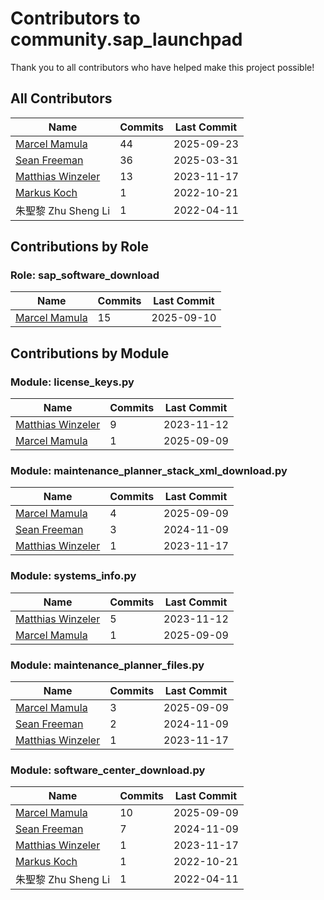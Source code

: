 # Contributors to community.sap_launchpad

Thank you to all contributors who have helped make this project possible!

## All Contributors

| Name | Commits | Last Commit |
| ---- | ------- | ----------- |
| [Marcel Mamula](https://github.com/marcelmamula) | 44 | 2025-09-23 |
| [Sean Freeman](https://github.com/sean-freeman) | 36 | 2025-03-31 |
| [Matthias Winzeler](https://github.com/MatthiasWinzeler) | 13 | 2023-11-17 |
| [Markus Koch](https://github.com/rhmk) | 1 | 2022-10-21 |
| 朱聖黎 Zhu Sheng Li | 1 | 2022-04-11 |

## Contributions by Role

### Role: sap_software_download

| Name | Commits | Last Commit |
| ---- | ------- | ----------- |
| [Marcel Mamula](https://github.com/marcelmamula) | 15 | 2025-09-10 |

## Contributions by Module

### Module: license_keys.py

| Name | Commits | Last Commit |
| ---- | ------- | ----------- |
| [Matthias Winzeler](https://github.com/MatthiasWinzeler) | 9 | 2023-11-12 |
| [Marcel Mamula](https://github.com/marcelmamula) | 1 | 2025-09-09 |

### Module: maintenance_planner_stack_xml_download.py

| Name | Commits | Last Commit |
| ---- | ------- | ----------- |
| [Marcel Mamula](https://github.com/marcelmamula) | 4 | 2025-09-09 |
| [Sean Freeman](https://github.com/sean-freeman) | 3 | 2024-11-09 |
| [Matthias Winzeler](https://github.com/MatthiasWinzeler) | 1 | 2023-11-17 |

### Module: systems_info.py

| Name | Commits | Last Commit |
| ---- | ------- | ----------- |
| [Matthias Winzeler](https://github.com/MatthiasWinzeler) | 5 | 2023-11-12 |
| [Marcel Mamula](https://github.com/marcelmamula) | 1 | 2025-09-09 |

### Module: maintenance_planner_files.py

| Name | Commits | Last Commit |
| ---- | ------- | ----------- |
| [Marcel Mamula](https://github.com/marcelmamula) | 3 | 2025-09-09 |
| [Sean Freeman](https://github.com/sean-freeman) | 2 | 2024-11-09 |
| [Matthias Winzeler](https://github.com/MatthiasWinzeler) | 1 | 2023-11-17 |

### Module: software_center_download.py

| Name | Commits | Last Commit |
| ---- | ------- | ----------- |
| [Marcel Mamula](https://github.com/marcelmamula) | 10 | 2025-09-09 |
| [Sean Freeman](https://github.com/sean-freeman) | 7 | 2024-11-09 |
| [Matthias Winzeler](https://github.com/MatthiasWinzeler) | 1 | 2023-11-17 |
| [Markus Koch](https://github.com/rhmk) | 1 | 2022-10-21 |
| 朱聖黎 Zhu Sheng Li | 1 | 2022-04-11 |

